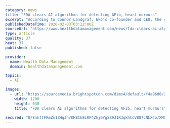 ```yaml
---
category: news
title: "FDA clears AI algorithms for detecting AFib, heart murmurs"
excerpt: "According to Connor Landgraf, Eko’s co-founder and CEO, the company’s AI software puts the “ears of a cardiologist” in a clinician’s stethoscope by accurately analyzing electrocardiogram and heart phonocardiogram (heart sound) data."
publishedDateTime: 2020-02-03T03:22:00Z
sourceUrl: "https://www.healthdatamanagement.com/news/fda-clears-ai-algorithms-for-detecting-afib-heart-murmurs"
type: article
quality: 37
heat: 37
published: false

provider:
  name: Health Data Management
  domain: healthdatamanagement.com

topics:
  - AI

images:
  - url: "https://sourcemedia.brightspotcdn.com/dims4/default/f4a86d0/2147483647/strip/true/crop/6538x3432+0+80/resize/1200x630!/quality/90/?url=https%3A%2F%2Fsourcemedia.brightspotcdn.com%2F32%2F67%2F74cc7c3d4490b4cedfd85f98b067%2Feko-in-clinic-crop.jpg"
    width: 1200
    height: 630
    title: "FDA clears AI algorithms for detecting AFib, heart murmurs"

secured: "0/8nhftFRmZm1ZHqJh/KHBCk8LRP4Zhj6YgSZ9J1R3qkhCcV887cNLX4o/XMObfQCPwifdaIu3BEqW+KQjqT6QVXjZB18kPKm58drOxwiKCYalscC4e6kWbmTcdMwS5wwJF4DFjtVJURa2txvAlsndoeBKqcKMq8sKxWvZYc3Tp4YIGYIp+SHj9bgV7uLNP5jlJykzeQ9jWJ29krEOT5dFqea6MsYSdV+OvDALtGXP1mrdDbmWwCDq83jSVvgf2f0h6OS5sfQg15KakEWwY4GiTMdNT6nq2EM/UoKfpP5zMCM4p1DGSib/pXVzCwMpbMUTzcGhqKDhDr8UywDoZQU1O0CS0qnt4L8jpTvxPHgn/WEKQwNKPubKYWIvI65i2mqKdbN/vu+TSu18r68OJR/Rw5W5fVrlfqPnKWSNGAi3y0klW94ou/hSKqe0Z5VXMU+lAatoXYq3nK3c7c8rou2VSm6r/CPjHgadueYCjL4oI=;WUlE+bfPdwE0RwPNAkI09g=="
---
```


